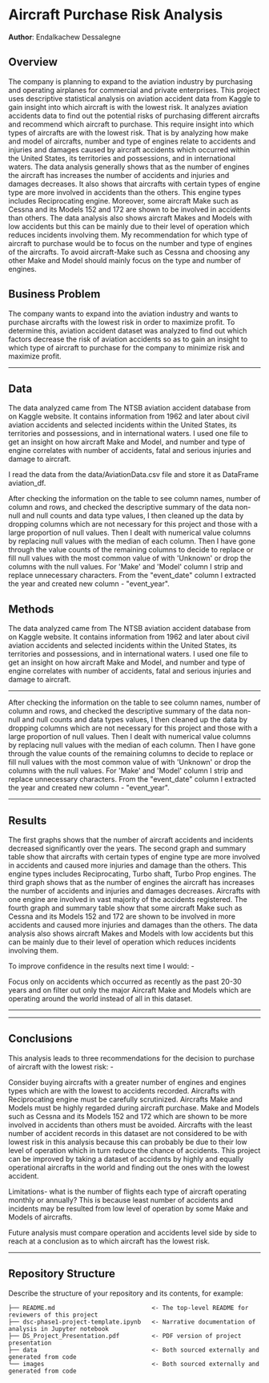 # Aircraft Purchase Risk Analysis
**Author**: Endalkachew Dessalegne

## Overview
The company is planning to expand to the aviation industry by purchasing and operating airplanes for commercial and private enterprises. This project uses descriptive statistical analysis on aviation accident data from Kaggle to gain insight into which aircraft is with the lowest risk. It analyzes aviation accidents data to find out the potential risks of purchasing different aircrafts and recommend which aircraft to purchase. This require insight into which types of aircrafts are with the lowest risk. That is by analyzing how make and model of aircrafts, number and type of engines relate to accidents and injuries and damages caused by aircraft accidents which occurred within the United States, its territories and possessions, and in international waters. The data analysis generally shows that as the number of engines the aircraft has increases the number of accidents and injuries and damages decreases. It also shows that aircrafts with certain types of engine type are more involved in accidents than the others. This engine types includes Reciprocating engine. Moreover, some aircraft Make such as Cessna and its Models 152 and 172 are shown to be involved in accidents than others. The data analysis also shows aircraft Makes and Models with low accidents but this can be mainly due to their level of operation which reduces incidents involving them. My recommendation for which type of aircraft to purchase would be to focus on the number and type of engines of the aircrafts. To avoid aircraft-Make such as Cessna and choosing any other Make and Model should mainly focus on the type and number of engines.


## Business Problem
The company wants to expand into the aviation industry and wants to purchase aircrafts with the lowest risk in order to maximize profit. To determine this, aviation accident dataset was analyzed to find out which factors decrease the risk of aviation accidents so as to gain an insight to which type of aircraft to purchase for the company to minimize risk and maximize profit.


***

## Data

The data analyzed came from The NTSB aviation accident database from on Kaggle website. It contains information from 1962 and later about civil aviation accidents and selected incidents within the United States, its territories and possessions, and in international waters. I used one file to get an insight on how aircraft Make and Model, and number and type of engine correlates with number of accidents, fatal and serious injuries and damage to aircraft.

I read the data from the data/AviationData.csv file and store it as DataFrame aviation_df.

After checking the information on the table to see column names, number of column and rows, and checked the descriptive summary of the data non-null and null counts and data type values, I then cleaned up the data by dropping columns which are not necessary for this project and those with a large proportion of null values. Then I dealt with numerical value columns by replacing null values with the median of each column. Then I have gone through the value counts of the remaining columns to decide to replace or fill null values with the most common value of with 'Unknown' or drop the columns with the null values. For 'Make' and 'Model' column I strip and replace unnecessary characters. From the "event_date" column I extracted the year and created new column - "event_year".

## Methods

The data analyzed came from The NTSB aviation accident database from on Kaggle website. It contains information from 1962 and later about civil aviation accidents and selected incidents within the United States, its territories and possessions, and in international waters. I used one file to get an insight on how aircraft Make and Model, and number and type of engine correlates with number of accidents, fatal and serious injuries and damage to aircraft.

***
After checking the information on the table to see column names, number of column and rows, and checked the descriptive summary of the data non-null and null counts and data types values, I then cleaned up the data by dropping columns which are not necessary for this project and those with a large proportion of null values. Then I dealt with numerical value columns by replacing null values with the median of each column. Then I have gone through the value counts of the remaining columns to decide to replace or fill null values with the most common value of with 'Unknown' or drop the columns with the null values. For 'Make' and 'Model' column I strip and replace unnecessary characters. From the "event_date" column I extracted the year and created new column - "event_year".
***

## Results

The first graphs shows that the number of aircraft accidents and incidents decreased significantly over the years. The second graph and summary table show that aircrafts with certain types of engine type are more involved in accidents and caused more injuries and damage than the others. This engine types includes Reciprocating, Turbo shaft, Turbo Prop engines. The third graph shows that as the number of engines the aircraft has increases the number of accidents and injuries and damages decreases. Aircrafts with one engine are involved in vast majority of the accidents registered. The fourth graph and summary table show that some aircraft Make such as Cessna and its Models 152 and 172 are shown to be involved in more accidents and caused more injuries and damages than the others. The data analysis also shows aircraft Makes and Models with low accidents but this can be mainly due to their level of operation which reduces incidents involving them.

To improve confidence in the results next time I would: -

Focus only on accidents which occurred as recently as the past 20-30 years and on filter out only the major Aircraft Make and Models which are operating around the world instead of all in this dataset.


***

***

## Conclusions

This analysis leads to three recommendations for the decision to purchase of aircraft with the lowest risk: -

Consider buying aircrafts with a greater number of engines and engines types which are with the lowest to accidents recorded. Aircrafts with Reciprocating engine must be carefully scrutinized.
Aircrafts Make and Models must be highly regarded during aircraft purchase. Make and Models such as Cessna and its Models 152 and 172 which are shown to be more involved in accidents than others must be avoided.
Aircrafts with the least number of accident records in this dataset are not considered to be with lowest risk in this analysis because this can probably be due to their low level of operation which in turn reduce the chance of accidents.
This project can be improved by taking a dataset of accidents by highly and equally operational aircrafts in the world and finding out the ones with the lowest accident. 

Limitations- what is the number of flights each type of aircraft operating monthly or annually? 
This is because least number of accidents and incidents may be resulted from low level of operation by some Make and Models of aircrafts.

Future analysis must compare operation and accidents level side by side to reach at a conclusion as to which aircraft has the lowest risk. 
***





## Repository Structure

Describe the structure of your repository and its contents, for example:

```
├── README.md                           <- The top-level README for reviewers of this project
├── dsc-phase1-project-template.ipynb   <- Narrative documentation of analysis in Jupyter notebook
├── DS_Project_Presentation.pdf         <- PDF version of project presentation
├── data                                <- Both sourced externally and generated from code
└── images                              <- Both sourced externally and generated from code
```
